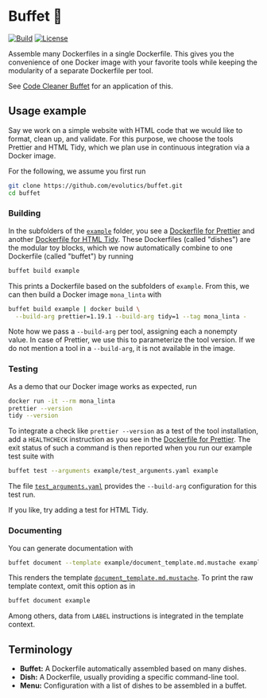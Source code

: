 # Buffet 🍜

[![Build](https://img.shields.io/travis/evolutics/buffet)](https://travis-ci.org/evolutics/buffet)
[![License](https://img.shields.io/github/license/evolutics/buffet)](LICENSE)

Assemble many Dockerfiles in a single Dockerfile. This gives you the convenience of one Docker image with your favorite tools while keeping the modularity of a separate Dockerfile per tool.

See [Code Cleaner Buffet](https://github.com/evolutics/code-cleaner-buffet) for an application of this.

## Usage example

Say we work on a simple website with HTML code that we would like to format, clean up, and validate. For this purpose, we choose the tools Prettier and HTML Tidy, which we plan use in continuous integration via a Docker image.

For the following, we assume you first run

```bash
git clone https://github.com/evolutics/buffet.git
cd buffet
```

### Building

In the subfolders of the [`example`](example) folder, you see a [Dockerfile for Prettier](example/prettier/Dockerfile) and another [Dockerfile for HTML Tidy](example/tidy/Dockerfile). These Dockerfiles (called "dishes") are the modular toy blocks, which we now automatically combine to one Dockerfile (called "buffet") by running

```bash
buffet build example
```

This prints a Dockerfile based on the subfolders of `example`. From this, we can then build a Docker image `mona_linta` with

```bash
buffet build example | docker build \
  --build-arg prettier=1.19.1 --build-arg tidy=1 --tag mona_linta -
```

Note how we pass a `--build-arg` per tool, assigning each a nonempty value. In case of Prettier, we use this to parameterize the tool version. If we do not mention a tool in a `--build-arg`, it is not available in the image.

### Testing

As a demo that our Docker image works as expected, run

```bash
docker run -it --rm mona_linta
prettier --version
tidy --version
```

To integrate a check like `prettier --version` as a test of the tool installation, add a `HEALTHCHECK` instruction as you see in the [Dockerfile for Prettier](example/prettier/Dockerfile). The exit status of such a command is then reported when you run our example test suite with

```bash
buffet test --arguments example/test_arguments.yaml example
```

The file [`test_arguments.yaml`](example/test_arguments.yaml) provides the `--build-arg` configuration for this test run.

If you like, try adding a test for HTML Tidy.

### Documenting

You can generate documentation with

```bash
buffet document --template example/document_template.md.mustache example
```

This renders the template [`document_template.md.mustache`](example/document_template.md.mustache). To print the raw template context, omit this option as in

```bash
buffet document example
```

Among others, data from `LABEL` instructions is integrated in the template context.

## Terminology

- **Buffet:** A Dockerfile automatically assembled based on many dishes.
- **Dish:** A Dockerfile, usually providing a specific command-line tool.
- **Menu:** Configuration with a list of dishes to be assembled in a buffet.
